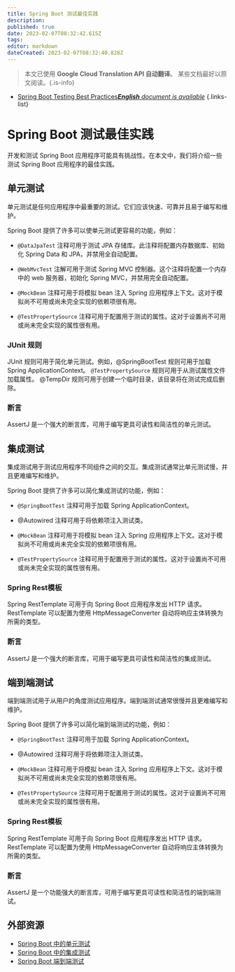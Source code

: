 ```yaml
---
title: Spring Boot 测试最佳实践
description: 
published: true
date: 2023-02-07T08:32:42.615Z
tags: 
editor: markdown
dateCreated: 2023-02-07T08:32:40.828Z
---
```


> 本文已使用 **Google Cloud Translation API 自动翻译**。
某些文档最好以原文阅读。{.is-info}



- [Spring Boot Testing Best Practices***English** document is available*](/en/Knowledge-base/Spring-Boot/spring-boot-testing-best-practices)
{.links-list}


# Spring Boot 测试最佳实践

开发和测试 Spring Boot 应用程序可能具有挑战性。在本文中，我们将介绍一些测试 Spring Boot 应用程序的最佳实践。

## 单元测试

单元测试是任何应用程序中最重要的测试。它们应该快速、可靠并且易于编写和维护。

 Spring Boot 提供了许多可以使单元测试更容易的功能，例如：

* `@DataJpaTest` 注释可用于测试 JPA 存储库。此注释将配置内存数据库、初始化 Spring Data 和 JPA，并禁用全自动配置。

* `@WebMvcTest` 注解可用于测试 Spring MVC 控制器。这个注释将配置一个内存中的 web 服务器，初始化 Spring MVC，并禁用完全自动配置。

* `@MockBean` 注释可用于将模拟 bean 注入 Spring 应用程序上下文。这对于模拟尚不可用或尚未完全实现的依赖项很有用。

* `@TestPropertySource` 注释可用于配置用于测试的属性。这对于设置尚不可用或尚未完全实现的属性很有用。

### JUnit 规则

JUnit 规则可用于简化单元测试。例如，@SpringBootTest 规则可用于加载 Spring ApplicationContext。 `@TestPropertySource` 规则可用于从测试属性文件加载属性。 @TempDir 规则可用于创建一个临时目录，该目录将在测试完成后删除。

### 断言

AssertJ 是一个强大的断言库，可用于编写更具可读性和简洁性的单元测试。

## 集成测试

集成测试用于测试应用程序不同组件之间的交互。集成测试通常比单元测试慢，并且更难编写和维护。

Spring Boot 提供了许多可以简化集成测试的功能，例如：

* `@SpringBootTest` 注释可用于加载 Spring ApplicationContext。

* @Autowired 注释可用于将依赖项注入测试类。

* `@MockBean` 注释可用于将模拟 bean 注入 Spring 应用程序上下文。这对于模拟尚不可用或尚未完全实现的依赖项很有用。

* `@TestPropertySource` 注释可用于配置用于测试的属性。这对于设置尚不可用或尚未完全实现的属性很有用。

### Spring Rest模板

Spring RestTemplate 可用于向 Spring Boot 应用程序发出 HTTP 请求。 RestTemplate 可以配置为使用 HttpMessageConverter 自动将响应主体转换为所需的类型。

### 断言

AssertJ 是一个强大的断言库，可用于编写更具可读性和简洁性的集成测试。

## 端到端测试

端到端测试用于从用户的角度测试应用程序。端到端测试通常很慢并且更难编写和维护。

Spring Boot 提供了许多可以简化端到端测试的功能，例如：

* `@SpringBootTest` 注释可用于加载 Spring ApplicationContext。

* @Autowired 注释可用于将依赖项注入测试类。

* `@MockBean` 注释可用于将模拟 bean 注入 Spring 应用程序上下文。这对于模拟尚不可用或尚未完全实现的依赖项很有用。

* `@TestPropertySource` 注释可用于配置用于测试的属性。这对于设置尚不可用或尚未完全实现的属性很有用。

### Spring Rest模板

Spring RestTemplate 可用于向 Spring Boot 应用程序发出 HTTP 请求。 RestTemplate 可以配置为使用 HttpMessageConverter 自动将响应主体转换为所需的类型。

### 断言

AssertJ 是一个功能强大的断言库，可用于编写更具可读性和简洁性的端到端测试。

## 外部资源

* [Spring Boot 中的单元测试](https://spring.io/blog/2009/12/08/testing-in-spring-boot-apps/)
* [Spring Boot 中的集成测试](https://spring.io/blog/2014/05/07/spring-boot-java-config-integration-testing/)
* [Spring Boot 端到端测试](https://spring.io/blog/2016/04/15/testing-improvements-in-spring-boot-1-4/)